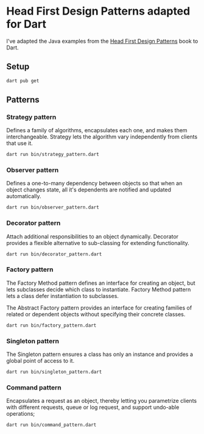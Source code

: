 # Head First Design Patterns adapted for Dart
I've adapted the Java examples from the [Head First Design Patterns](https://www.oreilly.com/library/view/head-first-design/9781492077992/) book to Dart.

## Setup
```bash
dart pub get
```

## Patterns

### Strategy pattern
Defines a family of algorithms, encapsulates each one, and makes them interchangeable. Strategy lets the algorithm vary independently from clients that use it.

```bash
dart run bin/strategy_pattern.dart
```

### Observer pattern
Defines a one-to-many dependency between objects so that when an object changes state, all it's dependents are notified and updated automatically.

```bash
dart run bin/observer_pattern.dart
```

### Decorator pattern
Attach additional responsibilities to an object dynamically. Decorator provides a flexible alternative to sub-classing for extending functionality.

```bash
dart run bin/decorator_pattern.dart
```

### Factory pattern
The Factory Method pattern defines an interface for creating an object, but lets subclasses decide which class to instantiate. Factory Method pattern lets a class defer instantiation to subclasses.

The Abstract Factory pattern provides an interface for creating families of related or dependent objects without specifying their concrete classes.

```bash
dart run bin/factory_pattern.dart
```

### Singleton pattern
The Singleton pattern ensures a class has only an instance and provides a global point of access to it.

```bash
dart run bin/singleton_pattern.dart
```

### Command pattern
Encapsulates a request as an object, thereby letting you parametrize clients with different requests, queue or log request, and support undo-able operations;

```bash
dart run bin/command_pattern.dart
```
